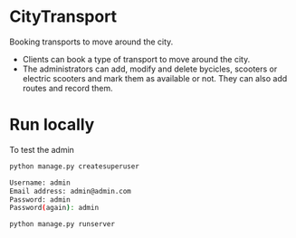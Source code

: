 # CityTransport

Booking transports to move around the city.

- Clients can book a type of transport to move around the city.
- The administrators can add, modify and delete bycicles, scooters or electric scooters and mark them as available or not. They can also add routes and record them.

# Run locally

To test the admin

```bash
python manage.py createsuperuser

Username: admin
Email address: admin@admin.com
Password: admin
Password(again): admin

python manage.py runserver
```
